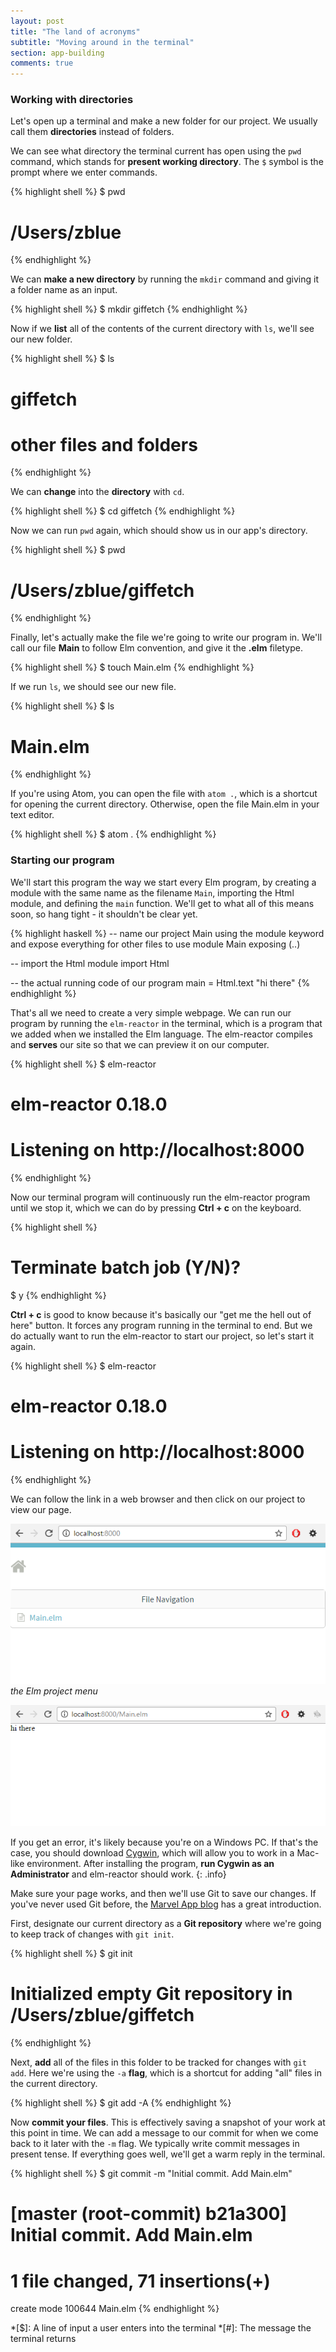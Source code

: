 ```yaml
---
layout: post
title: "The land of acronyms"
subtitle: "Moving around in the terminal"
section: app-building
comments: true
---
```


### Working with directories

Let's open up a terminal and make a new folder for our project. We usually call them **directories** instead of folders.

We can see what directory the terminal current has open using the `pwd` command, which stands for **present working directory**. The `$` symbol is the prompt where we enter commands.

{% highlight shell %}
$ pwd
# /Users/zblue
{% endhighlight %}

We can **make a new directory** by running the `mkdir` command and giving it a folder name as an input.

{% highlight shell %}
$ mkdir giffetch
{% endhighlight %}

Now if we **list** all of the contents of the current directory with `ls`, we'll see our new folder.

{% highlight shell %}
$ ls
# giffetch
# other files and folders
{% endhighlight %}

We can **change** into the **directory** with `cd`.

{% highlight shell %}
$ cd giffetch
{% endhighlight %}

Now we can run `pwd` again, which should show us in our app's directory.

{% highlight shell %}
$ pwd
# /Users/zblue/giffetch
{% endhighlight %}

Finally, let's actually make the file we're going to write our program in. We'll call our file **Main** to follow Elm convention, and give it the **.elm** filetype.

{% highlight shell %}
$ touch Main.elm
{% endhighlight %}

If we run `ls`, we should see our new file.

{% highlight shell %}
$ ls
# Main.elm
{% endhighlight %}

If you're using Atom, you can open the file with `atom .`, which is a shortcut for opening the current directory. Otherwise, open the file Main.elm in your text editor.

{% highlight shell %}
$ atom .
{% endhighlight %}

### Starting our program

We'll start this program the way we start every Elm program, by creating a module with the same name as the filename `Main`, importing the Html module, and defining the `main` function. We'll get to what all of this means soon, so hang tight - it shouldn't be clear yet.

{% highlight haskell %}
-- name our project Main using the module keyword and expose everything for other files to use
module Main exposing (..)

-- import the Html module
import Html

-- the actual running code of our program
main = Html.text "hi there"
{% endhighlight %}

That's all we need to create a very simple webpage. We can run our program by running the `elm-reactor` in the terminal, which is a program that we added when we installed the Elm language. The elm-reactor compiles and **serves** our site so that we can preview it on our computer.

{% highlight shell %}
$ elm-reactor
# elm-reactor 0.18.0
# Listening on http://localhost:8000
{% endhighlight %}

Now our terminal program will continuously run the elm-reactor program until we stop it, which we can do by pressing **Ctrl + c** on the keyboard.

{% highlight shell %}
# Terminate batch job (Y/N)?
$ y
{% endhighlight %}

**Ctrl + c** is good to know because it's basically our "get me the hell out of here" button. It forces any program running in the terminal to end. But we do actually want to run the elm-reactor to start our project, so let's start it again.

{% highlight shell %}
$ elm-reactor
# elm-reactor 0.18.0
# Listening on http://localhost:8000
{% endhighlight %}

We can follow the link in a web browser and then click on our project to view our page.

![the project menu](/images/elm-reactor.png/)
*the Elm project menu*

![yep, it works](/images/hi-there.png/)

If you get an error, it's likely because you're on a Windows PC. If that's the case, you should download <a href="https://youtu.be/TjxEH_tr7e0?t=2m36s" target="_blank">Cygwin</a>, which will allow you to work in a Mac-like environment. After installing the program, **run Cygwin as an Administrator** and elm-reactor should work.
{: .info}

Make sure your page works, and then we'll use Git to save our changes. If you've never used Git before, the <a href="https://blog.marvelapp.com/designers-guide-git/" target="_blank">Marvel App blog</a> has a great introduction.

First, designate our current directory as a **Git repository** where we're going to keep track of changes with `git init`.

{% highlight shell %}
$ git init
# Initialized empty Git repository in /Users/zblue/giffetch
{% endhighlight %}

Next, **add** all of the files in this folder to be tracked for changes with `git add`. Here we're using the `-a` **flag**, which is a shortcut for adding "all" files in the current directory.

{% highlight shell %}
$ git add -A
{% endhighlight %}

Now **commit your files**. This is effectively saving a snapshot of your work at this point in time. We can add a message to our commit for when we come back to it later with the `-m` flag. We typically write commit messages in present tense. If everything goes well, we'll get a warm reply in the terminal.

{% highlight shell %}
$ git commit -m "Initial commit. Add Main.elm"
# [master (root-commit) b21a300] Initial commit. Add Main.elm
# 1 file changed, 71 insertions(+)
create mode 100644 Main.elm
{% endhighlight %}

*[$]: A line of input a user enters into the terminal
*[#]: The message the terminal returns

